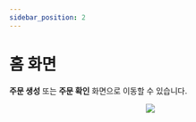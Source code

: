 ```yaml
---
sidebar_position: 2
---
```


# 홈 화면

**주문 생성** 또는 **주문 확인** 화면으로 이동할 수 있습니다.

<p align='center'>
    <img
    src={require('./img/home.png').default}
    className='docsImage'
    />
</p>
